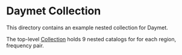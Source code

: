 # Daymet Collection

This directory contains an example nested collection for Daymet.

The top-level [Collection](collection.json) holds 9 nested catalogs for for each region, frequency pair.